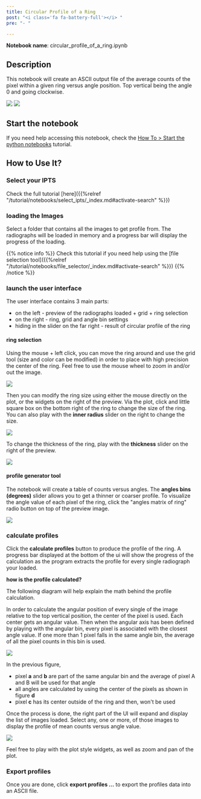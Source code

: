 ```yaml
---
title: Circular Profile of a Ring
post: "<i class='fa fa-battery-full'></i> "
pre: "- "

---
```


**Notebook name**: circular_profile_of_a_ring.ipynb

## Description

This notebook will create an ASCII output file of the average counts of the pixel within a given ring versus
angle position. Top vertical being the angle 0 and going clockwise. 

<img src='/tutorial/notebooks/circular_profile_of_a_ring/images/description_figure.png' />
<img src='/tutorial/notebooks/circular_profile_of_a_ring/images/preview_of_output.png' />

## Start the notebook

If you need help accessing this notebook, check the [How To > Start the python
notebooks](/en/tutorial/how_to_start_notebooks) tutorial.

## How to Use It?

### Select your IPTS

Check the full tutorial [here]({{%relref "/tutorial/notebooks/select_ipts/_index.md#activate-search" %}})</i>

### loading the Images

Select a folder that contains all the images to get profile from. The radiographs will be loaded in memory and a 
progress bar will display the progress of the loading. 

{{% notice info %}}
Check this tutorial if you need help using the [file selection tool]({{%relref "/tutorial/notebooks/file_selector/_index.md#activate-search" %}})
{{% /notice %}}

### launch the user interface

The user interface contains 3 main parts:
 * on the left - preview of the radiographs loaded + grid + ring selection 
 * on the right - ring, grid and angle bin settings
 * hiding in the slider on the far right - result of circular profile of the ring

#### ring selection

Using the mouse + left click, you can move the ring around and use the grid tool (size and color
can be modified) in order to place with high precision the center of the ring. Feel free to use the mouse wheel to
zoom in and/or out the image. 

<img src='/tutorial/notebooks/circular_profile_of_a_ring/images/moving_ring_around.gif' />

Then you can modify the ring size using either the mouse directly on the plot, or the widgets on the
right of the preview. Via the plot, click and little square box on the bottom right of the ring to change the size
of the ring. You can also play with the **inner radius** slider on the right to change the size.

<img src='/tutorial/notebooks/circular_profile_of_a_ring/images/ring_size.gif' />

To change the thickness of the ring, play with the **thickness** slider on the right of the preview.

<img src='/tutorial/notebooks/circular_profile_of_a_ring/images/ring_thickness.gif' />

#### profile generator tool

The notebook will create a table of counts versus angles. The **angles bins (degrees)** slider allows you to get a 
thinner or coarser profile. To visualize the angle value of each pixel of the ring, click the "angles matrix of ring" 
radio button on top of the preview image. 

<img src='/tutorial/notebooks/circular_profile_of_a_ring/images/angles_matrix.png' />

### calculate profiles

Click the **calculate profiles** button to produce the profile of the ring. A progress bar displayed at the bottom
of the ui will show the progress of the calculation as the program extracts the profile for every single radiograph
your loaded.

**how is the profile calculated?**

The following diagram will help explain the math behind the profile calculation.

In order to calculate the angular position of every single of the image relative to the top vertical position, the 
center of the pixel is used. Each center gets an angular value. Then when the angular axis has been defined by playing
with the angular bin, every pixel is associated with the closest angle value. If one more than 1 pixel falls in the 
same angle bin, the average of all the pixel counts in this bin is used.

<img src='/tutorial/notebooks/circular_profile_of_a_ring/images/diagram_of_pixel_angles.png' />

In the previous figure,
 
 * pixel **a** and **b** are part of the same angular bin and the average of pixel A and B will be used for that angle
 * all angles are calculated by using the center of the pixels as shown in figure **d**
 * pixel **c** has its center outside of the ring and then, won't be used 

Once the process is done, the right part of the UI will expand and display the list of images loaded. Select any, one 
or more, of those images to display the profile of mean counts versus angle value.

<img src='/tutorial/notebooks/circular_profile_of_a_ring/images/profiles.png' />

Feel free to play with the plot style widgets, as well as zoom and pan of the plot.

### Export profiles ###

Once you are done, click **export profiles ...** to export the profiles data into an ASCII file.